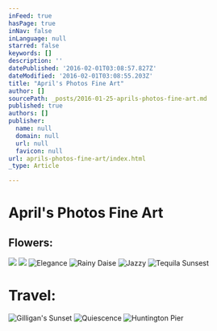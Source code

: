 ```yaml
---
inFeed: true
hasPage: true
inNav: false
inLanguage: null
starred: false
keywords: []
description: ''
datePublished: '2016-02-01T03:08:57.827Z'
dateModified: '2016-02-01T03:08:55.203Z'
title: "April's Photos Fine Art"
author: []
sourcePath: _posts/2016-01-25-aprils-photos-fine-art.md
published: true
authors: []
publisher:
  name: null
  domain: null
  url: null
  favicon: null
url: aprils-photos-fine-art/index.html
_type: Article

---
```

# April's Photos Fine Art

## Flowers:
![](https://s3-us-west-2.amazonaws.com/the-grid-img/p/c5d3dc36c57798af98ffe0244e59275ebe0efe36.jpg)
![](https://s3-us-west-2.amazonaws.com/the-grid-img/p/f98f167a98c055529f416806bc6605a782e1087c.jpg)
![Elegance](https://s3-us-west-2.amazonaws.com/the-grid-img/p/8b0971b4641234461a69f69c9c44501a5d4e10b1.jpg)
![Rainy Daise](https://s3-us-west-2.amazonaws.com/the-grid-img/p/62b56770c669552b01d50a20a074b8e5b2cc2103.png)
![Jazzy](https://s3-us-west-2.amazonaws.com/the-grid-img/p/3e7c12f4c6d34f8497eb6b7fd3a1e04c2d0f8dca.jpg)
![Tequila Sunsest](https://s3-us-west-2.amazonaws.com/the-grid-img/p/ba43b7b4a39932e77dac6142c725876dbb6014ae.jpg)

# Travel:
![Gilligan's Sunset](https://s3-us-west-2.amazonaws.com/the-grid-img/p/491c5cfd13e171ce59885aec6ef9b1fae1ca7c31.jpg)
![Quiescence](https://s3-us-west-2.amazonaws.com/the-grid-img/p/c491946488ecb80e0f55a0845f944a5c41447548.jpg)
![Huntington Pier](https://s3-us-west-2.amazonaws.com/the-grid-img/p/3e967f224d8241a2b449b9d8f8297657fb0ef3c7.jpg)